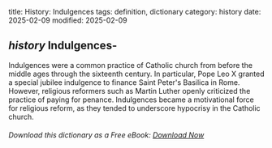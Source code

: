 title: History: Indulgences
tags: definition, dictionary
category: history
date: 2025-02-09
modified: 2025-02-09

## _history_ Indulgences-
Indulgences were a common practice of Catholic
 church from before the middle ages through the sixteenth century.
 In particular, Pope Leo X granted a special jubilee indulgence to
 finance Saint Peter's Basilica in Rome. However, religious
 reformers such as Martin Luther openly criticized the practice of
 paying for penance. Indulgences became a motivational force for
 religious reform, as they tended to underscore hypocrisy in the
 Catholic church.


###### Download *this* dictionary as a Free eBook: [Download Now]({static}static/SerfHistoryDictionary.pdf)


